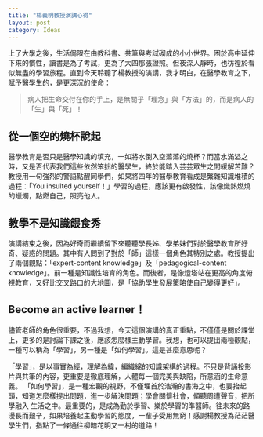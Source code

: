 ```yaml
---
title: "楊義明教授演講心得"
layout: post
category: Ideas
---
```


上了大學之後，生活侷限在由教科書、共筆與考試砌成的小小世界。困於高中延伸下來的慣性，讀書是為了考試，更為了大四那張證照。但夜深人靜時，也彷徨於看似無盡的學習旅程。直到今天聆聽了楊教授的演講，我才明白，在醫學教育之下，賦予醫學生的，是更深沉的使命：

> 病人把生命交付在你的手上，是無關乎「理念」與「方法」的，而是病人的「生」與「死」！

## 從一個空的燒杯說起

醫學教育是否只是醫學知識的填充，一如將水倒入空蕩蕩的燒杯？而當水滿溢之時，又是否代表我們這些依然笨拙的醫學生，終於能踏入芸芸眾生之間緩解苦難？教授用一句強烈的警語點醒同學們，如果將四年的醫學教育看成是繁雜知識堆積的過程：「You insulted yourself！」學習的過程，應該更有啟發性，該像熾熱燃燒的蠟燭，點燃自己，照亮他人。

## 教學不是知識餵食秀

演講結束之後，因為好奇而繼續留下來聽聽學長姊、學弟妹們對於醫學教育所好奇、疑惑的問題。其中有人問到了對於「師」這樣一個角色其特別之處。教授提出了兩個觀點：「expert-content knowledge」及「pedagogical-content knowledge」。前一種是知識性培育的角色。而後者，是像燈塔站在更高的角度俯視教育，又好比交叉路口的大地圖，是「協助學生發展策略使自己變得更好」。

## Become an active learner！

儘管老師的角色很重要，不過我想，今天這個演講的真正重點，不僅僅是關於課堂上，更多的是討論下課之後，應該怎麼樣主動學習。我想，也可以提出兩種觀點，一種可以稱為「學習」，另一種是「如何學習」。這是甚麼意思呢？

「學習」，是以事實為經，理解為緯，編織綿的知識架構的過程。不只是背誦投影片與共筆的內容，更重要是徹底理解，人體每一個完美與缺陷，所意涵的生命意義。 「如何學習」，是一種宏觀的視野，不僅埋首於浩瀚的書海之中，也要抬起頭，知道怎麼樣提出問題，進一步解決問題；學會關懷社會，傾聽周遭聲音，把所學融入 生活之中。最重要的，是成為勤於學習、樂於學習的準醫師。往未來的路漫長而艱辛，如果培養起主動學習的態度，一輩子受用無窮！感謝楊教授為茫茫醫學生們，指點了一條通往柳暗花明又一村的道路！
